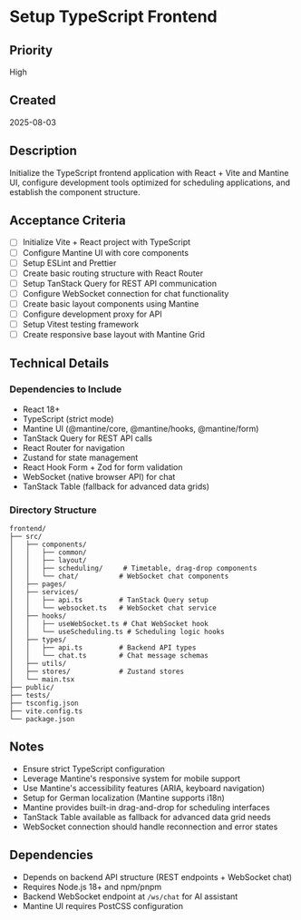 # Setup TypeScript Frontend

## Priority
High

## Created
2025-08-03

## Description
Initialize the TypeScript frontend application with React + Vite and Mantine UI, configure development tools optimized for scheduling applications, and establish the component structure.

## Acceptance Criteria
- [ ] Initialize Vite + React project with TypeScript
- [ ] Configure Mantine UI with core components
- [ ] Setup ESLint and Prettier
- [ ] Create basic routing structure with React Router
- [ ] Setup TanStack Query for REST API communication
- [ ] Configure WebSocket connection for chat functionality
- [ ] Create basic layout components using Mantine
- [ ] Configure development proxy for API
- [ ] Setup Vitest testing framework
- [ ] Create responsive base layout with Mantine Grid

## Technical Details
### Dependencies to Include
- React 18+
- TypeScript (strict mode)
- Mantine UI (@mantine/core, @mantine/hooks, @mantine/form)
- TanStack Query for REST API calls
- React Router for navigation
- Zustand for state management
- React Hook Form + Zod for form validation
- WebSocket (native browser API) for chat
- TanStack Table (fallback for advanced data grids)

### Directory Structure
```
frontend/
├── src/
│   ├── components/
│   │   ├── common/
│   │   ├── layout/
│   │   ├── scheduling/     # Timetable, drag-drop components
│   │   └── chat/          # WebSocket chat components
│   ├── pages/
│   ├── services/
│   │   ├── api.ts         # TanStack Query setup
│   │   └── websocket.ts   # WebSocket chat service
│   ├── hooks/
│   │   ├── useWebSocket.ts # Chat WebSocket hook
│   │   └── useScheduling.ts # Scheduling logic hooks
│   ├── types/
│   │   ├── api.ts         # Backend API types
│   │   └── chat.ts        # Chat message schemas
│   ├── utils/
│   ├── stores/            # Zustand stores
│   └── main.tsx
├── public/
├── tests/
├── tsconfig.json
├── vite.config.ts
└── package.json
```

## Notes
- Ensure strict TypeScript configuration
- Leverage Mantine's responsive system for mobile support
- Use Mantine's accessibility features (ARIA, keyboard navigation)
- Setup for German localization (Mantine supports i18n)
- Mantine provides built-in drag-and-drop for scheduling interfaces
- TanStack Table available as fallback for advanced data grid needs
- WebSocket connection should handle reconnection and error states

## Dependencies
- Depends on backend API structure (REST endpoints + WebSocket chat)
- Requires Node.js 18+ and npm/pnpm
- Backend WebSocket endpoint at `/ws/chat` for AI assistant
- Mantine UI requires PostCSS configuration
